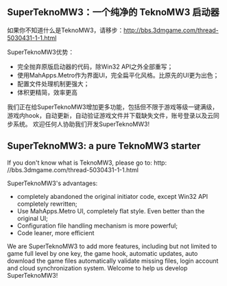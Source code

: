 ## SuperTeknoMW3：一个纯净的 TeknoMW3 启动器
如果你不知道什么是TeknoMW3，请移步：http://bbs.3dmgame.com/thread-5030431-1-1.html

SuperTeknoMW3优势：
* 完全抛弃原版启动器的代码，除Win32 API之外全部重写；
* 使用MahApps.Metro作为界面UI，完全扁平化风格。比原先的UI更为出色；
* 配置文件处理机制更强大；
* 体积更精简，效率更高

我们正在给SuperTeknoMW3增加更多功能，包括但不限于游戏等级一键满级，游戏内hook，自动更新，自动验证游戏文件并下载缺失文件，账号登录以及云同步系统。
欢迎任何人协助我们开发SuperTeknoMW3!

## SuperTeknoMW3: a pure TeknoMW3 starter
If you don't know what is TeknoMW3, please go to: http: //bbs.3dmgame.com/thread-5030431-1-1.html

SuperTeknoMW3's advantages:
* completely abandoned the original initiator code, except Win32 API completely rewritten;
* Use MahApps.Metro UI, completely flat style. Even better than the original UI;
* Configuration file handling mechanism is more powerful;
* Code leaner, more efficient

We are SuperTeknoMW3 to add more features, including but not limited to game full level by one key, the game hook, automatic updates, auto download the game files automatically validate missing files, login account and cloud synchronization system.
Welcome to help us develop SuperTeknoMW3!
